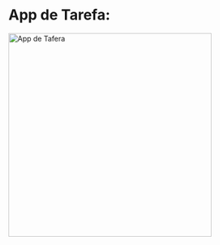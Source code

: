 # App de Tarefa:
  <img width="400px" alt="App de Tafera" src="https://github.com/user-attachments/assets/f17786d1-38e5-49e6-b4d3-2108ffb4ee42" />
